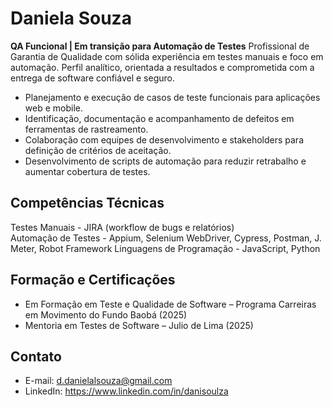 # Daniela Souza

**QA Funcional | Em transição para Automação de Testes**
Profissional de Garantia de Qualidade com sólida experiência em testes manuais e foco em automação. Perfil analítico, orientada a resultados e comprometida com a entrega de software confiável e seguro.

- Planejamento e execução de casos de teste funcionais para aplicações web e mobile.
- Identificação, documentação e acompanhamento de defeitos em ferramentas de rastreamento.
- Colaboração com equipes de desenvolvimento e stakeholders para definição de critérios de aceitação.
- Desenvolvimento de scripts de automação para reduzir retrabalho e aumentar cobertura de testes.

## Competências Técnicas

Testes Manuais - JIRA (workflow de bugs e relatórios)      
Automação de Testes - Appium, Selenium WebDriver, Cypress, Postman, J. Meter, Robot Framework
Linguagens de Programação -  JavaScript, Python                  


## Formação e Certificações

- Em Formação em Teste e Qualidade de Software – Programa Carreiras em Movimento do Fundo Baobá (2025)
- Mentoria em Testes de Software – Julio de Lima (2025)

## Contato

- E-mail: d.danielalsouza@gmail.com
- LinkedIn: https://www.linkedin.com/in/danisoulza
   
